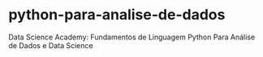 # python-para-analise-de-dados
Data Science Academy: Fundamentos de Linguagem Python Para Análise de Dados e Data Science
